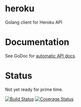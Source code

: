 heroku
======

Golang client for Heroku API


# Documentation

See GoDoc for [automatic API docs](http://godoc.org/github.com/jmcvetta/heroku).

# Status

Not yet ready for prime time.

[![Build Status](https://drone.io/github.com/jmcvetta/heroku/status.png)](https://drone.io/github.com/jmcvetta/heroku/latest)
[![Coverage Status](https://coveralls.io/repos/jmcvetta/heroku/badge.png?branch=master)](https://coveralls.io/r/jmcvetta/heroku)

